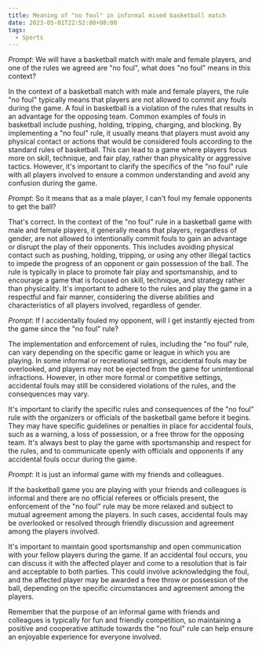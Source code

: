 ```yaml
---
title: Meaning of "no foul" in informal mixed basketball match
date: 2023-05-01T22:52:00+08:00
tags:
  - Sports
---
```

_Prompt_: 
We will have a basketball match with male and female players, and one of the rules we agreed are "no foul", what does "no foul" means in this context?

In the context of a basketball match with male and female players, the rule "no foul" typically means that players are not allowed to commit any fouls during the game. A foul in basketball is a violation of the rules that results in an advantage for the opposing team. Common examples of fouls in basketball include pushing, holding, tripping, charging, and blocking. By implementing a "no foul" rule, it usually means that players must avoid any physical contact or actions that would be considered fouls according to the standard rules of basketball. This can lead to a game where players focus more on skill, technique, and fair play, rather than physicality or aggressive tactics. However, it's important to clarify the specifics of the "no foul" rule with all players involved to ensure a common understanding and avoid any confusion during the game.

_Prompt_: 
So it means that as a male player, I can't foul my female opponents to get the ball?

That's correct. In the context of the "no foul" rule in a basketball game with male and female players, it generally means that players, regardless of gender, are not allowed to intentionally commit fouls to gain an advantage or disrupt the play of their opponents. This includes avoiding physical contact such as pushing, holding, tripping, or using any other illegal tactics to impede the progress of an opponent or gain possession of the ball. The rule is typically in place to promote fair play and sportsmanship, and to encourage a game that is focused on skill, technique, and strategy rather than physicality. It's important to adhere to the rules and play the game in a respectful and fair manner, considering the diverse abilities and characteristics of all players involved, regardless of gender.

_Prompt_: 
If I accidentally fouled my opponent, will I get instantly ejected from the game since the "no foul" rule?

The implementation and enforcement of rules, including the "no foul" rule, can vary depending on the specific game or league in which you are playing. In some informal or recreational settings, accidental fouls may be overlooked, and players may not be ejected from the game for unintentional infractions. However, in other more formal or competitive settings, accidental fouls may still be considered violations of the rules, and the consequences may vary.

It's important to clarify the specific rules and consequences of the "no foul" rule with the organizers or officials of the basketball game before it begins. They may have specific guidelines or penalties in place for accidental fouls, such as a warning, a loss of possession, or a free throw for the opposing team. It's always best to play the game with sportsmanship and respect for the rules, and to communicate openly with officials and opponents if any accidental fouls occur during the game.

_Prompt_: 
It is just an informal game with my friends and colleagues.

If the basketball game you are playing with your friends and colleagues is informal and there are no official referees or officials present, the enforcement of the "no foul" rule may be more relaxed and subject to mutual agreement among the players. In such cases, accidental fouls may be overlooked or resolved through friendly discussion and agreement among the players involved.

It's important to maintain good sportsmanship and open communication with your fellow players during the game. If an accidental foul occurs, you can discuss it with the affected player and come to a resolution that is fair and acceptable to both parties. This could involve acknowledging the foul, and the affected player may be awarded a free throw or possession of the ball, depending on the specific circumstances and agreement among the players.

Remember that the purpose of an informal game with friends and colleagues is typically for fun and friendly competition, so maintaining a positive and cooperative attitude towards the "no foul" rule can help ensure an enjoyable experience for everyone involved.